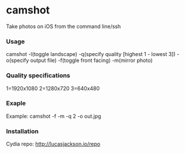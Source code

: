 # camshot

Take photos on iOS from the command line/ssh

### Usage
camshot -l(toggle landscape) -q(specify quality [highest 1 - lowest 3]) -o(specify output file) -f(toggle front facing) -m(mirror photo)

### Quality specifications
1=1920x1080 2=1280x720 3=640x480

### Exaple
Example: camshot -f -m -q 2 -o out.jpg

### Installation
Cydia repo: http://lucasjackson.io/repo
